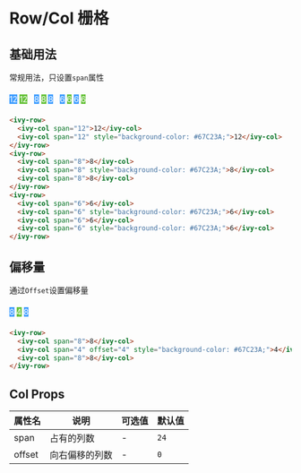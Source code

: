 # Row/Col 栅格

## 基础用法

常规用法，只设置`span`属性

<ivy-row class="grid-row">
    <ivy-col span="12" class="grid-item">12</ivy-col>
    <ivy-col span="12" class="grid-item" style="background-color: #67C23A;">12</ivy-col>
</ivy-row>
&nbsp;
<ivy-row class="grid-row">
    <ivy-col span="8" class="grid-item">8</ivy-col>
    <ivy-col span="8" class="grid-item" style="background-color: #67C23A;">8</ivy-col>
    <ivy-col span="8" class="grid-item">8</ivy-col>
</ivy-row>
&nbsp;
<ivy-row class="grid-row">
    <ivy-col span="6" class="grid-item">6</ivy-col>
    <ivy-col span="6" class="grid-item" style="background-color: #67C23A;">6</ivy-col>
    <ivy-col span="6" class="grid-item">6</ivy-col>
    <ivy-col span="6" class="grid-item" style="background-color: #67C23A;">6</ivy-col>
</ivy-row>

```html
<ivy-row>
  <ivy-col span="12">12</ivy-col>
  <ivy-col span="12" style="background-color: #67C23A;">12</ivy-col>
</ivy-row>
<ivy-row>
  <ivy-col span="8">8</ivy-col>
  <ivy-col span="8" style="background-color: #67C23A;">8</ivy-col>
  <ivy-col span="8">8</ivy-col>
</ivy-row>
<ivy-row>
  <ivy-col span="6">6</ivy-col>
  <ivy-col span="6" style="background-color: #67C23A;">6</ivy-col>
  <ivy-col span="6">6</ivy-col>
  <ivy-col span="6" style="background-color: #67C23A;">6</ivy-col>
</ivy-row>
```

<!-- ## 间隔

通过`Gutter`设置 col 组件之间的间隔

<ivy-row gap="10" class="grid-row">
    <ivy-col span="6" class="grid-item">6</ivy-col>
    <ivy-col span="6" class="grid-item">6</ivy-col>
    <ivy-col span="6" class="grid-item">6</ivy-col>
    <ivy-col span="6" class="grid-item">6</ivy-col>
</ivy-row>

```html
<ivy-row gutter="10">
  <ivy-col span="6">6</ivy-col>
  <ivy-col span="6" style="background-color: #67C23A;">6</ivy-col>
  <ivy-col span="6">6</ivy-col>
  <ivy-col span="6" style="background-color: #67C23A;">6</ivy-col>
</ivy-row>
``` -->

## 偏移量

通过`Offset`设置偏移量

<ivy-row class="grid-row">
    <ivy-col span="8" class="grid-item">8</ivy-col>
    <ivy-col span="4" class="grid-item" offset="4">4</ivy-col>
    <ivy-col span="8" class="grid-item">8</ivy-col>
</ivy-row>

```html
<ivy-row>
  <ivy-col span="8">8</ivy-col>
  <ivy-col span="4" offset="4" style="background-color: #67C23A;">4</ivy-col>
  <ivy-col span="8">8</ivy-col>
</ivy-row>
```

## Col Props

| 属性名 | 说明           | 可选值 | 默认值 |
| ------ | -------------- | ------ | ------ |
| span   | 占有的列数     | -      | `24`   |
| offset | 向右偏移的列数 | -      | `0`    |

<style scoped>
.grid-item {
    height: 32px;
    line-height: 32px;
    background-color: #409EFF;
    color: white;
    text-align: center;
}
.grid-item:nth-child(2n){
    background-color: #67C23A;
}
</style>
